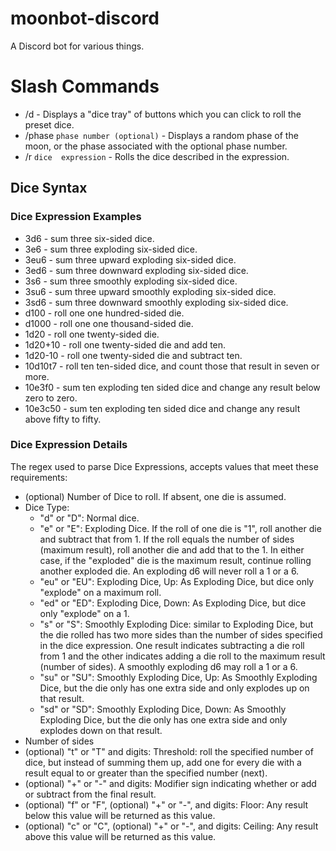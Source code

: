 # moonbot-discord
A Discord bot for various things.
# Slash Commands
* /d - Displays a "dice tray" of buttons which you can click to roll the preset dice.
* /phase `phase number (optional)` - Displays a random phase of the moon, or the phase associated with the optional phase number.
* /r `dice  expression` - Rolls the dice described in the expression.
## Dice Syntax
### Dice Expression Examples
* 3d6 - sum three six-sided dice.
* 3e6 - sum three exploding six-sided dice.
* 3eu6 - sum three upward exploding six-sided dice.
* 3ed6 - sum three downward exploding six-sided dice.
* 3s6 - sum three smoothly exploding six-sided dice.
* 3su6 - sum three upward smoothly exploding six-sided dice.
* 3sd6 - sum three downward smoothly exploding six-sided dice.
* d100 - roll one one hundred-sided die.
* d1000 - roll one one thousand-sided die.
* 1d20 - roll one twenty-sided die.
* 1d20+10 - roll one twenty-sided die and add ten.
* 1d20-10 - roll one twenty-sided die and subtract ten.
* 10d10t7 - roll ten ten-sided dice, and count those that result in seven or more.
* 10e3f0 - sum ten exploding ten sided dice and change any result below zero to zero.
* 10e3c50 - sum ten exploding ten sided dice and change any result above fifty to fifty.
### Dice Expression Details
The regex used to parse Dice Expressions, accepts values that meet these requirements:
* (optional) Number of Dice to roll. If absent, one die is assumed.
* Dice Type:
	* "d" or "D": Normal dice.
	* "e" or "E": Exploding Dice. If the roll of one die is "1", roll another die and subtract that from 1. If the roll equals the number of sides (maximum result), roll another die and add that to the 1. In either case, if the "exploded" die is the maximum result, continue rolling another exploded die. An exploding d6 will never roll a 1 or a 6.
	* "eu" or "EU": Exploding Dice, Up: As Exploding Dice, but dice only "explode" on a maximum roll.
	* "ed" or "ED": Exploding Dice, Down: As Exploding Dice, but dice only "explode" on a 1.
	* "s" or "S": Smoothly Exploding Dice: similar to Exploding Dice, but the die rolled has two more sides than the number of sides specified in the dice expression. One result indicates subtracting a die roll from 1 and the other indicates adding a die roll to the maximum result (number of sides). A smoothly exploding d6 may roll a 1 or a 6.
	* "su" or "SU": Smoothly Exploding Dice, Up: As Smoothly Exploding Dice, but the die only has one extra side and only explodes up on that result.
	* "sd" or "SD": Smoothly Exploding Dice, Down: As Smoothly Exploding Dice, but the die only has one extra side and only explodes down on that result.
* Number of sides
* (optional) "t" or "T" and digits: Threshold: roll the specified number of dice, but instead of summing them up, add one for every die with a result equal to or greater than the specified number (next).
* (optional) "+" or "-" and digits: Modifier sign indicating whether or add or subtract from the final result.
* (optional) "f" or "F", (optional) "+" or "-", and digits: Floor: Any result below this value will be returned as this value.
* (optional) "c" or "C", (optional) "+" or "-", and digits: Ceiling: Any result above this value will be returned as this value.